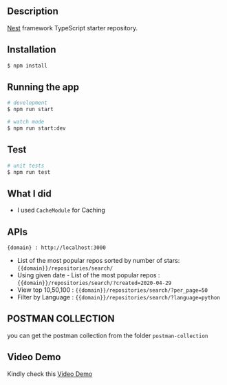 ## Description

[Nest](https://github.com/nestjs/nest) framework TypeScript starter repository.

## Installation

```bash
$ npm install
```

## Running the app

```bash
# development
$ npm run start

# watch mode
$ npm run start:dev

```

## Test

```bash
# unit tests
$ npm run test

```


## What I did
- I used  `CacheModule` for Caching 


## APIs 
`{domain} : http://localhost:3000`
- List of the most popular repos sorted by number of stars: `{{domain}}/repositories/search/`
- Using given date - List of the most popular repos : `{{domain}}/repositories/search/?created=2020-04-29`
- View top 10,50,100 : `{{domain}}/repositories/search/?per_page=50`
- Filter by Language : `{{domain}}/repositories/search/?language=python`

## POSTMAN COLLECTION
you can get the postman collection from the folder `postman-collection`



## Video Demo
Kindly check this [Video Demo](https://drive.google.com/file/d/1qG4LBVjrlhtuwLoE7bJTkS0apLjrRAn6/view)